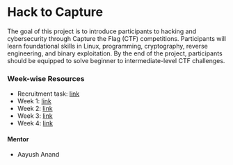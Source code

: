 # Hack to Capture
The goal of this project is to introduce participants to hacking and cybersecurity through Capture the Flag (CTF) competitions. Participants will learn foundational skills in Linux, programming, cryptography, reverse engineering, and binary exploitation. By the end of the project, participants should be equipped to solve beginner to intermediate-level CTF challenges.

### Week-wise Resources
- Recruitment task: [link](recruitment-task/)
- Week 1: [link](week-1/) 
- Week 2: [link](week-2/) 
- Week 3: [link](week-3/) 
- Week 4: [link](week-4/) 
#### Mentor
- Aayush Anand